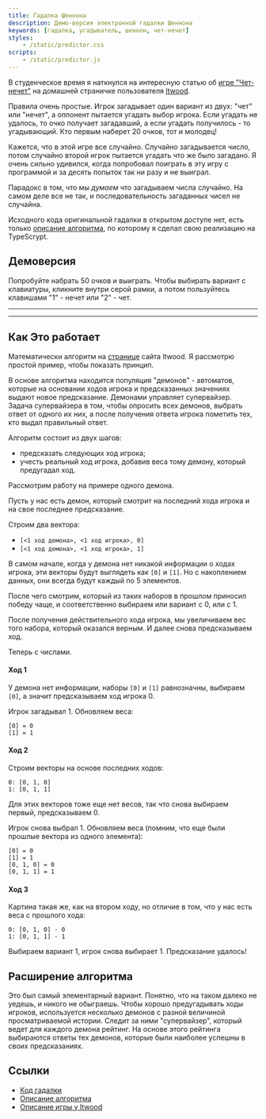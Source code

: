 ```yaml
---
title: Гадалка Шеннона
description: Демо-версия электронной гадалки Шеннона
keywords: [гадалка, угадыватель, шеннон, чет-нечет]
styles:
    - /static/predictor.css
scripts:
    - /static/predictor.js
---
```


В студенческое время я наткнулся на интересную статью об [игре "Чет-нечет"](game)
на домашней страничке пользователя [ltwood](ltwood).

Правила очень простые. Игрок загадывает один вариант из двух: "чет" или "нечет",
а оппонент пытается угадать выбор игрока. Если угадать не удалось, то очко получает
загадавший, а если угадать получилось - то угадывающий. Кто первым наберет 20 очков,
тот и молодец!

Кажется, что в этой игре все случайно. Случайно загадывается число, потом случайно
второй игрок пытается угадать что же было загадано. Я очень сильно удивился, когда
попробовал поиграть в эту игру с программой и за десять попыток так ни разу и не выиграл.

Парадокс в том, что мы _думаем_ что загадываем числа случайно. На самом деле все не так,
и последовательность загаданных чисел не случайна.

Исходного кода оригинальной гадалки в открытом доступе нет, есть только [описание алгоритма](algo),
по которому я сделал свою реализацию на TypeScrypt.

## Демоверсия

Попробуйте набрать 50 очков и выиграть. Чтобы выбирать вариант с клавиатуры,
кликните внутри серой рамки, а потом пользуйтесь клавишами "1" - нечет или "2" - чет.

---

<div id="app"></div>

---

## Как Это работает

Математически алгоритм на [странице](algo) сайта ltwood.
Я рассмотрю простой пример, чтобы показать принцип.

В основе алгоритма находится популяция "демонов" - автоматов, которые на основании ходов
игрока и предсказанных значениях выдают новое предсказание. Демонами управляет
супервайзер. Задача супервайзера в том, чтобы опросить всех демонов, выбрать ответ
от одного их них, а после получения ответа игрока пометить тех, кто выдал правильный ответ.

Алгоритм состоит из двух шагов:

-   предсказать следующих ход игрока;
-   учесть реальный ход игрока, добавив веса тому демону, который предугадал ход.

Рассмотрим работу на примере одного демона.

Пусть у нас есть демон, который смотрит на последний хода игрока
и на свое последнее предсказание.

Строим два вектора:

-   `[<1 ход демона>, <1 ход игрока>, 0]`
-   `[<1 ход демона>, <1 ход игрока>, 1]`

В самом начале, когда у демона нет никакой информации о ходах игрока, эти векторы
будут выглядеть как `[0]` и `[1]`. Но с накоплением данных, они всегда будут каждый
по 5 элементов.

После чего смотрим, который из таких наборов в прошлом приносил победу чаще,
и соответственно выбираем или вариант с 0, или с 1.

После получения действительного хода игрока, мы увеличиваем вес того набора,
который оказался верным. И далее снова предсказываем ход.

Теперь с числами.

#### Ход 1

У демона нет информации, наборы `[0]` и `[1]` равнозначны, выбираем `[0]`,
а значит предсказываем ход игрока 0.

Игрок загадывал 1. Обновляем веса:

```
[0] = 0
[1] = 1
```

#### Ход 2

Строим векторы на основе последних ходов:

```
0: [0, 1, 0]
1: [0, 1, 1]
```

Для этих векторов тоже еще нет весов, так что снова выбираем первый, предсказываем 0.

Игрок снова выбрал 1. Обновляем веса (помним, что еще были прошлые вектора из одного элемента):

```
[0] = 0
[1] = 1
[0, 1, 0] = 0
[0, 1, 1] = 1
```

#### Ход 3

Картина такая же, как на втором ходу, но отличие в том, что у нас есть веса с прошлого хода:

```
0: [0, 1, 0] - 0
1: [0, 1, 1] - 1
```

Выбираем вариант 1, игрок снова выбирает 1. Предсказание удалось!

## Расширение алгоритма

Это был самый элементарный вариант. Понятно, что на таком далеко не уедешь,
и никого не обыграешь. Чтобы хорошо предугадывать ходы игроков, используется
несколько демонов с разной величиной просматриваемой истории. Следит за ними
"супервайзер", который ведет для каждого демона рейтинг. На основе этого рейтинга
выбираются ответы тех демонов, которые были наиболее успешны в своих предсказаниях.

## Ссылки

-   [Код гадалки](repo)
-   [Описание алгоритма](algo)
-   [Описание игры у ltwood](game)

[ltwood]: https://sites.google.com/site/ltwood/
[game]: https://sites.google.com/site/ltwood/projects/heshby
[algo]: https://sites.google.com/site/ltwood/projects/heshby/algorithm
[repo]: https://github.com/anwinged/predictor
